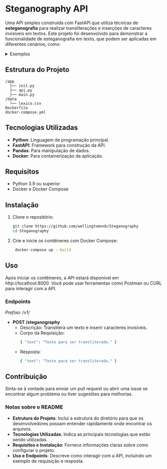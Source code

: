 # Steganography API
Uma API simples construída com FastAPI que utiliza técnicas de **esteganografia** para realizar transliterações e inserções de caracteres invisíveis em textos. Este projeto foi desenvolvido para demonstrar a funcionalidade de esteganografia em texto, que podem ser aplicadas em diferentes cenários, como:

<details>
<summary>Exemplos</summary>

* **Ofuscação de senhas:** Substituir caracteres por equivalentes visuais dificulta ataques de keylogging ou brute force.

* **Proteção de conteúdo em redes sociais:** Evitar que publicações com palavras sensíveis sejam removidas automaticamente por algoritmos de moderação.

* **Marcação de textos para direitos autorais:** Inserir caracteres invisíveis em textos ou documentos digitais para identificar plágios ou cópias.

* **Evitar indexação de textos por motores de busca:** Prevenir que textos sejam indexados corretamente ao modificar caracteres com transliteração ou caracteres invisíveis.

* **Esconder mensagens em textos:** Utilizar caracteres invisíveis para criar esteganografia textual, escondendo informações em mensagens aparentemente normais.

* **Manipulação de textos para sistemas de reconhecimento óptico (OCR):** Tornar textos digitalizados mais difíceis de serem lidos por OCR, alterando a composição dos caracteres.

* **Proteção contra scraping de dados:** Empresas que querem evitar que seus sites sejam extraídos por bots podem usar caracteres invisíveis ou transliteração para tornar o conteúdo menos acessível.

* **Ofuscação de conteúdo para aprendizado de máquinas:** Enganar modelos de machine learning que analisam texto ao utilizar caracteres invisíveis ou semelhantes.

* **Evitar edição automática de documentos:** Inserir caracteres invisíveis em documentos digitais para prevenir que editores automáticos ou softwares de revisão alterem trechos específicos.

</details>

## Estrutura do Projeto
```
/app 
  ├── init.py 
  ├── api.py 
  ├── main.py 
/data 
  └── lexico.csv 
Dockerfile 
docker-compose.yml
```


## Tecnologias Utilizadas

- **Python**: Linguagem de programação principal.
- **FastAPI**: Framework para construção da API.
- **Pandas**: Para manipulação de dados.
- **Docker**: Para containerização da aplicação.

## Requisitos

- Python 3.9 ou superior
- Docker e Docker Compose

## Instalação

1. Clone o repositório:

   ```bash
   git clone https://github.com/wellingtomnnb/Steganography
   cd Steganography
2. Crie e inicie os contêineres com Docker Compose:
   ```bash
    docker-compose up --build
## Uso
Após iniciar os contêineres, a API estará disponível em http://localhost:8000. Você pode usar ferramentas como Postman ou CURL para interagir com a API.

### Endpoints
*Prefixo: /v1/*
* **POST /steganography**
  * Descrição: Translitera um texto e inserir caracteres invisíveis.
  * Corpo da Requisição:
    ```bash
    { "text": "Texto para ser transliterado." }
  * Resposta:
    ```bash
    { "text": "Texto para ser transliterado." } 

## Contribuição
Sinta-se à vontade para enviar um pull request ou abrir uma issue se encontrar algum problema ou tiver sugestões para melhorias.

### Notas sobre o README

- **Estrutura do Projeto**: Inclui a estrutura do diretório para que os desenvolvedores possam entender rapidamente onde encontrar os arquivos.
- **Tecnologias Utilizadas**: Indica as principais tecnologias que estão sendo utilizadas.
- **Requisitos e Instalação**: Fornece informações claras sobre como configurar o projeto.
- **Uso e Endpoints**: Descreve como interagir com a API, incluindo um exemplo de requisição e resposta.

